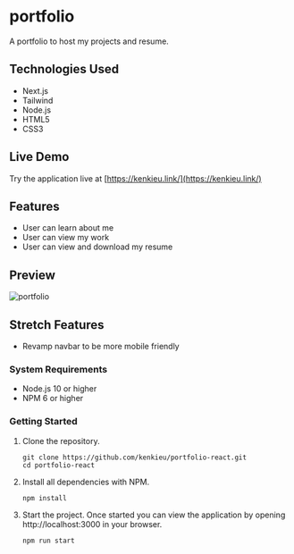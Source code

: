 # portfolio

A portfolio to host my projects and resume.

## Technologies Used

- Next.js
- Tailwind
- Node.js
- HTML5
- CSS3

## Live Demo

Try the application live at [https://kenkieu.link/](https://kenkieu.link/)

## Features

- User can learn about me
- User can view my work
- User can view and download my resume

## Preview

![portfolio](public/images/portfolio-example.gif)

## Stretch Features

- Revamp navbar to be more mobile friendly

### System Requirements

- Node.js 10 or higher
- NPM 6 or higher

### Getting Started

1. Clone the repository.

   ```shell
   git clone https://github.com/kenkieu/portfolio-react.git
   cd portfolio-react
   ```

1. Install all dependencies with NPM.

   ```shell
   npm install
   ```

1. Start the project. Once started you can view the application by opening http://localhost:3000 in your browser.

   ```shell
   npm run start
   ```
